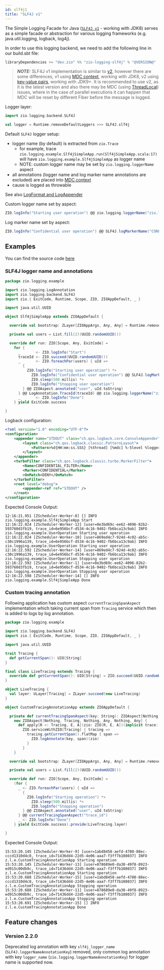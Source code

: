 ```yaml
---
id: slf4j1
title: "SLF4J v1"
---
```


The Simple Logging Facade for Java ([`SLF4J v1`](https://www.slf4j.org/) - working with JDK8) serves as a simple facade or abstraction for various logging frameworks (e.g. java.util.logging, logback, log4j).

In order to use this logging backend, we need to add the following line in our build.sbt file:

```scala
libraryDependencies += "dev.zio" %% "zio-logging-slf4j" % "@VERSION@"
```

>**_NOTE:_** SLF4J v1 implementation is similar to [v2](slf4j2.md), 
however there are some differences, v1 using [MDC context](https://logback.qos.ch/manual/mdc.html), working with JDK8, 
v2 using [key-value pairs](https://www.slf4j.org/manual.html#fluent), working with JDK9+. 
It is recommended to use v2, as it is the latest version 
and also there may be MDC (using [ThreadLocal](https://docs.oracle.com/javase/8/docs/api/java/lang/ThreadLocal.html)) issues,
where in the case of parallel executions it can happen that MDC will be reset by different Fiber before the message is logged.

Logger layer:

```scala
import zio.logging.backend.SLF4J

val logger = Runtime.removeDefaultLoggers >>> SLF4J.slf4j
```

Default `SLF4J` logger setup:
* logger name (by default)  is extracted from `zio.Trace`
    * for example, trace `zio.logging.example.Slf4jSimpleApp.run(Slf4jSimpleApp.scala:17)` will have `zio.logging.example.Slf4jSimpleApp` as logger name
    * NOTE: custom logger name may be set by `zio.logging.loggerName` aspect
* all annotations (logger name and log marker name annotations are excluded) are placed into [MDC context](https://logback.qos.ch/manual/mdc.html)
* cause is logged as throwable

See also [LogFormat and LogAppender](formatting-log-records.md#logformat-and-logappender)

Custom logger name set by aspect:

```scala
ZIO.logInfo("Starting user operation") @@ zio.logging.loggerName("zio.logging.example.UserOperation")
```

Log marker name set by aspect:

```scala
ZIO.logInfo("Confidential user operation") @@ SLF4J.logMarkerName("CONFIDENTIAL")
```


## Examples

You can find the source code [here](https://github.com/zio/zio-logging/tree/master/examples)


### SLF4J logger name and annotations

[//]: # (TODO: make snippet type-checked using mdoc)

```scala
package zio.logging.example

import zio.logging.LogAnnotation
import zio.logging.backend.SLF4J
import zio.{ ExitCode, Runtime, Scope, ZIO, ZIOAppDefault, _ }

import java.util.UUID

object Slf4jSimpleApp extends ZIOAppDefault {

  override val bootstrap: ZLayer[ZIOAppArgs, Any, Any] = Runtime.removeDefaultLoggers >>> SLF4J.slf4j

  private val users = List.fill(2)(UUID.randomUUID())

  override def run: ZIO[Scope, Any, ExitCode] =
    for {
      _       <- ZIO.logInfo("Start")
      traceId <- ZIO.succeed(UUID.randomUUID())
      _       <- ZIO.foreachPar(users) { uId =>
        {
          ZIO.logInfo("Starting user operation") *>
            ZIO.logInfo("Confidential user operation") @@ SLF4J.logMarkerName("CONFIDENTIAL") *>
            ZIO.sleep(500.millis) *>
            ZIO.logInfo("Stopping user operation")
        } @@ ZIOAspect.annotated("user", uId.toString)
      } @@ LogAnnotation.TraceId(traceId) @@ zio.logging.loggerName("zio.logging.example.UserOperation")
      _       <- ZIO.logInfo("Done")
    } yield ExitCode.success

}
```

Logback configuration:

```xml
<?xml version="1.0" encoding="UTF-8"?>
<configuration>
    <appender name="STDOUT" class="ch.qos.logback.core.ConsoleAppender">
        <layout class="ch.qos.logback.classic.PatternLayout">
            <Pattern>%d{HH:mm:ss.SSS} [%thread] [%mdc] %-5level %logger{36} %msg%n</Pattern>
        </layout>
    </appender>
    <turboFilter class="ch.qos.logback.classic.turbo.MarkerFilter">
        <Name>CONFIDENTIAL_FILTER</Name>
        <Marker>CONFIDENTIAL</Marker>
        <OnMatch>DENY</OnMatch>
    </turboFilter>
    <root level="debug">
        <appender-ref ref="STDOUT" />
    </root>
</configuration>
```

Expected Console Output:
```
12:16:21.951 [ZScheduler-Worker-8] [] INFO  zio.logging.example.Slf4jSimpleApp Start
12:16:22.024 [ZScheduler-Worker-12] [user=0e3bd69c-ee62-4096-82b2-593760d3fb19, trace_id=6e956bcf-d534-4c16-9402-fb6bca13c9ab] INFO  zio.logging.example.UserOperation Starting user operation
12:16:22.024 [ZScheduler-Worker-10] [user=869ed4c7-924d-4c02-ab5c-c30c1996a139, trace_id=6e956bcf-d534-4c16-9402-fb6bca13c9ab] INFO  zio.logging.example.UserOperation Starting user operation
12:16:22.592 [ZScheduler-Worker-14] [user=869ed4c7-924d-4c02-ab5c-c30c1996a139, trace_id=6e956bcf-d534-4c16-9402-fb6bca13c9ab] INFO  zio.logging.example.UserOperation Stopping user operation
12:16:22.592 [ZScheduler-Worker-1] [user=0e3bd69c-ee62-4096-82b2-593760d3fb19, trace_id=6e956bcf-d534-4c16-9402-fb6bca13c9ab] INFO  zio.logging.example.UserOperation Stopping user operation
12:16:22.598 [ZScheduler-Worker-14] [] INFO  zio.logging.example.Slf4jSimpleApp Done
```

### Custom tracing annotation

Following application has custom aspect `currentTracingSpanAspect` implementation which taking current span from `Tracing` service 
which then is added to logs by log annotation.

```scala
package zio.logging.example

import zio.logging.backend.SLF4J
import zio.{ ExitCode, Runtime, Scope, ZIO, ZIOAppDefault, _ }

import java.util.UUID

trait Tracing {
  def getCurrentSpan(): UIO[String]
}

final class LiveTracing extends Tracing {
  override def getCurrentSpan(): UIO[String] = ZIO.succeed(UUID.randomUUID().toString)
}

object LiveTracing {
  val layer: ULayer[Tracing] = ZLayer.succeed(new LiveTracing)
}

object CustomTracingAnnotationApp extends ZIOAppDefault {

  private def currentTracingSpanAspect(key: String): ZIOAspect[Nothing, Tracing, Nothing, Any, Nothing, Any] =
    new ZIOAspect[Nothing, Tracing, Nothing, Any, Nothing, Any] {
      def apply[R <: Tracing, E, A](zio: ZIO[R, E, A])(implicit trace: Trace): ZIO[R, E, A] =
        ZIO.serviceWithZIO[Tracing] { tracing =>
          tracing.getCurrentSpan().flatMap { span =>
            ZIO.logAnnotate(key, span)(zio)
          }
        }
    }

  override val bootstrap: ZLayer[ZIOAppArgs, Any, Any] = Runtime.removeDefaultLoggers >>> SLF4J.slf4j

  private val users = List.fill(2)(UUID.randomUUID())

  override def run: ZIO[Scope, Any, ExitCode] =
    (for {
      _ <- ZIO.foreachPar(users) { uId =>
        {
          ZIO.logInfo("Starting operation") *>
            ZIO.sleep(500.millis) *>
            ZIO.logInfo("Stopping operation")
        } @@ ZIOAspect.annotated("user", uId.toString)
      } @@ currentTracingSpanAspect("trace_id")
      _ <- ZIO.logInfo("Done")
    } yield ExitCode.success).provide(LiveTracing.layer)

}
```

Expected Console Output:
```
15:53:20.145 [ZScheduler-Worker-9] [user=1abd8458-aefd-4780-88ec-cccd1310d4c8, trace_id=71436dd4-22d5-4e06-aaa7-f3ff7b108037] INFO  z.l.e.CustomTracingAnnotationApp Starting operation
15:53:20.145 [ZScheduler-Worker-13] [user=878689e0-da30-49f8-8923-ed915c00db9c, trace_id=71436dd4-22d5-4e06-aaa7-f3ff7b108037] INFO  z.l.e.CustomTracingAnnotationApp Starting operation
15:53:20.688 [ZScheduler-Worker-15] [user=1abd8458-aefd-4780-88ec-cccd1310d4c8, trace_id=71436dd4-22d5-4e06-aaa7-f3ff7b108037] INFO  z.l.e.CustomTracingAnnotationApp Stopping operation
15:53:20.688 [ZScheduler-Worker-11] [user=878689e0-da30-49f8-8923-ed915c00db9c, trace_id=71436dd4-22d5-4e06-aaa7-f3ff7b108037] INFO  z.l.e.CustomTracingAnnotationApp Stopping operation
15:53:20.691 [ZScheduler-Worker-15] [] INFO  z.l.e.CustomTracingAnnotationApp Done
```

## Feature changes

### Version 2.2.0

Deprecated log annotation with key `slf4j_logger_name` (`SLF4J.loggerNameAnnotationKey`) removed,
only common log annotation with key `logger_name` (`zio.logging.loggerNameAnnotationKey`) for logger name is supported now.

